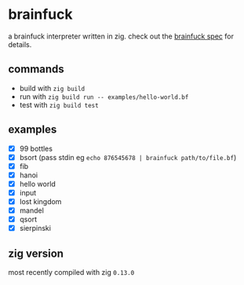 # brainfuck

a brainfuck interpreter written in zig. check out the [brainfuck spec](https://github.com/sunjay/brainfuck/blob/master/brainfuck.md) for details.

## commands

* build with `zig build`
* run with `zig build run -- examples/hello-world.bf`
* test with `zig build test`

## examples

- [x] 99 bottles
- [x] bsort (pass stdin eg `echo 876545678 | brainfuck path/to/file.bf`)
- [x] fib
- [x] hanoi
- [x] hello world
- [x] input
- [x] lost kingdom
- [x] mandel
- [x] qsort
- [x] sierpinski

## zig version

most recently compiled with zig `0.13.0`
